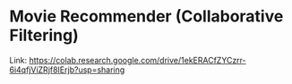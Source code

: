 # Movie Recommender (Collaborative Filtering)
Link: https://colab.research.google.com/drive/1ekERACfZYCzrr-6i4qfjViZRjf8IErjb?usp=sharing
